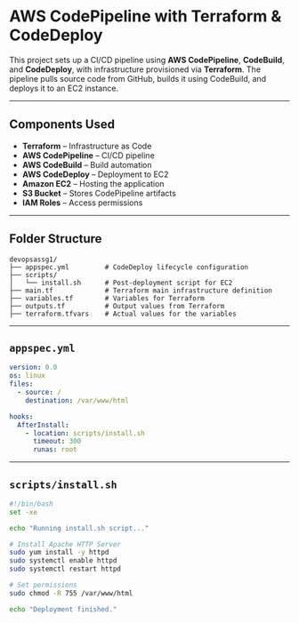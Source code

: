 
# AWS CodePipeline with Terraform & CodeDeploy

This project sets up a CI/CD pipeline using **AWS CodePipeline**, **CodeBuild**, and **CodeDeploy**, with infrastructure provisioned via **Terraform**. The pipeline pulls source code from GitHub, builds it using CodeBuild, and deploys it to an EC2 instance.

---

## Components Used

- **Terraform** – Infrastructure as Code
- **AWS CodePipeline** – CI/CD pipeline
- **AWS CodeBuild** – Build automation
- **AWS CodeDeploy** – Deployment to EC2
- **Amazon EC2** – Hosting the application
- **S3 Bucket** – Stores CodePipeline artifacts
- **IAM Roles** – Access permissions

---

## Folder Structure

```
devopsassg1/
├── appspec.yml         # CodeDeploy lifecycle configuration
├── scripts/
│   └── install.sh      # Post-deployment script for EC2
├── main.tf             # Terraform main infrastructure definition
├── variables.tf        # Variables for Terraform
├── outputs.tf          # Output values from Terraform
├── terraform.tfvars    # Actual values for the variables
```

---

## `appspec.yml`

```yaml
version: 0.0
os: linux
files:
  - source: /
    destination: /var/www/html

hooks:
  AfterInstall:
    - location: scripts/install.sh
      timeout: 300
      runas: root
```

---

## `scripts/install.sh`

```bash
#!/bin/bash
set -xe

echo "Running install.sh script..."

# Install Apache HTTP Server
sudo yum install -y httpd
sudo systemctl enable httpd
sudo systemctl restart httpd

# Set permissions
sudo chmod -R 755 /var/www/html

echo "Deployment finished."
```
